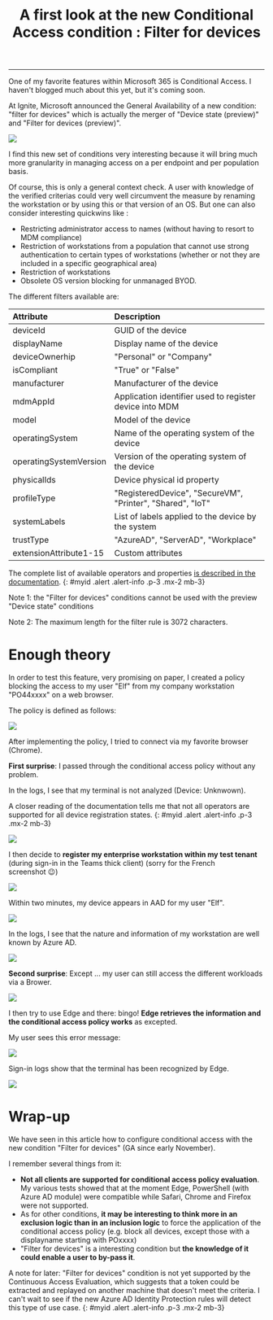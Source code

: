 ﻿---
title: "A first look at the new Conditional Access condition : Filter for devices"
subtitle:
excerpt: Microsoft just released a new condition for Conditional Access policies to improve the control over the devices authorized to access the tenant.   
tags:
  - Azure AD
  - Conditional Access
  - Microsoft 365
  - Security
header_img : "./assets/img/posts/2021-11-10_Conditional-Access-filter-for-devices_1.png"
---

****

One of my favorite features within Microsoft 365 is Conditional Access. I haven't blogged much about this yet, but it's coming soon. 

At Ignite, Microsoft announced the General Availability of a new condition: "filter for devices" which is actually the merger of "Device state (preview)" and "Filter for devices (preview)". 

<img src="https://thijoubert.github.io/assets/img/posts/2021-11-10_Conditional-Access-filter-for-devices_1.png" >

I find this new set of conditions very interesting because it will bring much more granularity in managing access on a per endpoint and per population basis. 

Of course, this is only a general context check. A user with knowledge of the verified criterias could very well circumvent the measure by renaming the workstation or by using this or that version of an OS. But one can also consider interesting quickwins like : 
- Restricting administrator access to names (without having to resort to MDM compliance)
- Restriction of workstations from a population that cannot use strong authentication to certain types of workstations (whether or not they are included in a specific geographical area)
- Restriction of workstations 
- Obsolete OS version blocking for unmanaged BYOD. 

The different filters available are:  

|Attribute|Description|
| :- | :- |
|deviceId|GUID of the device|
|displayName|Display name of the device|
|deviceOwnerhip|"Personal" or "Company"|
|isCompliant|"True" or "False"|
|manufacturer|Manufacturer of the device|
|mdmAppId|Application identifier used to register device into MDM|
|model|Model of the device|
|operatingSystem|Name of the operating system of the device|
|operatingSystemVersion|Version of the operating system of the device|
|physicalIds|Device physical id property|
|profileType|"RegisteredDevice", "SecureVM", "Printer", "Shared", "IoT" |
|systemLabels|List of labels applied to the device by the system|
|trustType|"AzureAD", "ServerAD", "Workplace" |
|extensionAttribute1-15|Custom attributes|

The complete list of available operators and properties [is described in the documentation](https://docs.microsoft.com/en-us/azure/active-directory/conditional-access/concept-condition-filters-for-devices#supported-operators-and-device-properties-for-filters).
{: #myid .alert .alert-info .p-3 .mx-2 mb-3}

Note 1: the "Filter for devices" conditions cannot be used with the preview "Device state" conditions

Note 2: The maximum length for the filter rule is 3072 characters.



# Enough theory 

In order to test this feature, very promising on paper, I created a policy blocking the access to my user "Elf" from my company workstation "PO44xxxx" on a web browser. 

The policy is defined as follows:

<img src="https://thijoubert.github.io/assets/img/posts/2021-11-10_Conditional-Access-filter-for-devices_2.png" >

After implementing the policy, I tried to connect via my favorite browser (Chrome).

**First surprise**: I passed through the conditional access policy without any problem.

In the logs, I see that my terminal is not analyzed (Device: Unknwown). 

A closer reading of the documentation tells me that not all operators are supported for all device registration states. 
{: #myid .alert .alert-info .p-3 .mx-2 mb-3}

<img src="https://thijoubert.github.io/assets/img/posts/2021-11-10_Conditional-Access-filter-for-devices_3.png" >

I then decide to **register my enterprise workstation within my test tenant** (during sign-in in the Teams thick client) (sorry for the French screenshot 😉)

<img src="https://thijoubert.github.io/assets/img/posts/2021-11-10_Conditional-Access-filter-for-devices_4.png" >

Within two minutes, my device appears in AAD for my user "Elf". 

<img src="https://thijoubert.github.io/assets/img/posts/2021-11-10_Conditional-Access-filter-for-devices_5.png" >

In the logs, I see that the nature and information of my workstation are well known by Azure AD. 

<img src="https://thijoubert.github.io/assets/img/posts/2021-11-10_Conditional-Access-filter-for-devices_6.png" >

**Second surprise**: Except ... my user can still access the different workloads via a Brower. 

<img src="https://thijoubert.github.io/assets/img/posts/2021-11-10_Conditional-Access-filter-for-devices_7.png" >

I then try to use Edge and there: bingo! **Edge retrieves the information and the conditional access policy works** as excepted. 

My user sees this error message: 

<img src="https://thijoubert.github.io/assets/img/posts/2021-11-10_Conditional-Access-filter-for-devices_8.png" >

Sign-in logs show that the terminal has been recognized by Edge.

<img src="https://thijoubert.github.io/assets/img/posts/2021-11-10_Conditional-Access-filter-for-devices_9.png" >



# Wrap-up

We have seen in this article how to configure conditional access with the new condition "Filter for devices" (GA since early November).

I remember several things from it: 
- **Not all clients are supported for conditional access policy evaluation**. My various tests showed that at the moment Edge, PowerShell (with Azure AD module) were compatible while Safari, Chrome and Firefox were not supported.  
- As for other conditions, **it may be interesting to think more in an exclusion logic than in an inclusion logic** to force the application of the conditional access policy (e.g. block all devices, except those with a displayname starting with POxxxx)
- "Filter for devices" is a interesting condition but **the knowledge of it could enable a user to by-pass it**. 

A note for later: "Filter for devices" condition is not yet supported by the Continuous Access Evaluation, which suggests that a token could be extracted and replayed on another machine that doesn't meet the criteria. I can't wait to see if the new Azure AD Identity Protection rules will detect this type of use case. 
{: #myid .alert .alert-info .p-3 .mx-2 mb-3}